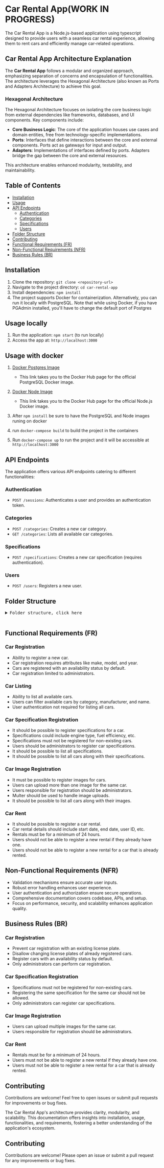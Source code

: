 # Car Rental App(WORK IN PROGRESS)

The Car Rental App is a Node.js-based application using typescript designed to provide users with a seamless car rental experience, allowing them to rent cars and efficiently manage car-related operations.

## Car Rental App Architecture Explanation

The **Car Rental App** follows a modular and organized approach, emphasizing separation of concerns and encapsulation of functionalities. The architecture leverages the Hexagonal Architecture (also known as Ports and Adapters Architecture) to achieve this goal.

### Hexagonal Architecture

The Hexagonal Architecture focuses on isolating the core business logic from external dependencies like frameworks, databases, and UI components. Key components include:

- **Core Business Logic**: The core of the application houses use cases and domain entities, free from technology-specific implementations.
- **Ports**: Interfaces that define interactions between the core and external components. Ports act as gateways for input and output.
- **Adapters**: Implementations of interfaces defined by ports. Adapters bridge the gap between the core and external resources.

This architecture enables enhanced modularity, testability, and maintainability.

## Table of Contents

- [Installation](#installation)
- [Usage](#usage)
- [API Endpoints](#api-endpoints)
  - [Authentication](#authentication)
  - [Categories](#categories)
  - [Specifications](#specifications)
  - [Users](#users)
- [Folder Structure](#folder-structure)
- [Contributing](#contributing)
- [Functional Requirements (FR)](#functional-requirements-fr)
- [Non-Functional Requirements (NFR)](#non-functional-requirements-nfr)
- [Business Rules (BR)](#business-rules-br)

## Installation

1. Clone the repository: `git clone <repository-url>`
2. Navigate to the project directory: `cd car-rental-app`
3. Install dependencies: `npm install`
4. The project supports Docker for containerization. Alternatively, you can run it locally with PostgreSQL. Note that while using Docker, if you have PGAdmin installed, you'll have to change the default port of Postgres

## Usage locally

1. Run the application: `npm start` (to run locally)
2. Access the app at: `http://localhost:3000`


## Usage with docker
1. [Docker Postgres Image](https://hub.docker.com/_/postgres)
   - This link takes you to the Docker Hub page for the official PostgreSQL Docker image.
   
2. [Docker Node Image](https://hub.docker.com/_/node/)
   - This link takes you to the Docker Hub page for the official Node.js Docker image.

1. After `npm install` be sure to have the PostgreSQL and Node images runing on docker
2. run `docker-compose build` to build the project in the containers
3. Run `docker-compose up` to run the project and it will be accessible at  `http://localhost:3000`


## API Endpoints

The application offers various API endpoints catering to different functionalities:

### Authentication

- `POST /sessions`: Authenticates a user and provides an authentication token.

### Categories

- `POST /categories`: Creates a new car category.
- `GET /categories`: Lists all available car categories.

### Specifications

- `POST /specifications`: Creates a new car specification (requires authentication).

### Users

- `POST /users`: Registers a new user.

## Folder Structure
<pre><details>
<summary>Folder structure, click here</summary>
┣ api/
┣ @types/
 ┃ ┗ express/
 ┃   ┗ index.d.ts
 ┣ adapters/
 ┃ ┣ in/
 ┃ ┃  ┗ http/
 ┃ ┃  ┣ container/
 ┃ ┃  ┃ ┗ index.ts
 ┃ ┃  ┣ controller/
 ┃ ┃  ┃ ┣ car-controller.ts
 ┃ ┃  ┃ ┣ login-controller.ts
 ┃ ┃  ┃ ┗ user-controller.ts
 ┃ ┃  ┣ middlewares/
 ┃ ┃  ┃ ┗ ensure-authenticated.ts
 ┃ ┃  ┣ utils/
 ┃ ┃  ┃ ┣ file.ts
 ┃ ┃  ┃ ┣ get-error.ts
 ┃ ┃  ┃ ┗ validate-data.ts
 ┃ ┃  ┣ validation/
 ┃ ┃  ┗ server.ts
 ┃ ┗ out/
 ┃   ┗ type-orm/
 ┃    ┣ migrations/
 ┃    ┃ ┣ 1690050815716-CreateCategories.ts
 ┃    ┃ ┣ 1690394856042-CreateSpecifications.ts
 ┃    ┃ ┣ 1690410227042-CreateUser.ts
 ┃    ┃ ┣ 1690828322698-addAvatarColumn.ts //yet to be implemented
 ┃    ┃ ┗ 1692364652563-CreateCar.ts
 ┃    ┣ postgres-adapter/
 ┃    ┃ ┣ models/
 ┃    ┃ ┃ ┣ car-model.ts
 ┃    ┃ ┃ ┣ specification-model.ts
 ┃    ┃ ┃ ┗ user-model.ts
 ┃    ┃ ┣ car-repository-adapter.ts
 ┃    ┃ ┣ specification-repository-adapter.ts
 ┃    ┃ ┗ user-repository-adapter.ts
 ┃    ┗ index.ts
 ┗ business/
   ┣ core/
   ┃ ┣ authenticate-user.ts
   ┃ ┣ car-create.ts
   ┃ ┣ car-delete.ts
   ┃ ┣ car-list.ts
   ┃ ┣ car-update.ts
   ┃ ┣ specification-create.ts
   ┃ ┣ specification-list.ts
   ┃ ┗ user-create.ts
   ┣ entities/
   ┃ ┣ Car.ts
   ┃ ┣ User.ts
   ┃ ┗ Specification.ts
   ┗ ports/
     ┣ car-ports.ts
     ┣ specification-ports.ts
     ┗ user-port.ts
</details>
</pre>



## Functional Requirements (FR)

### Car Registration
- Ability to register a new car.
- Car registration requires attributes like make, model, and year.
- Cars are registered with an availability status by default.
- Car registration limited to administrators.

### Car Listing
- Ability to list all available cars.
- Users can filter available cars by category, manufacturer, and name.
- User authentication not required for listing all cars.
### Car Specification Registration
- It should be possible to register specifications for a car.
- Specifications could include engine type, fuel efficiency, etc.
- Specifications must not be registered for non-existing cars.
- Users should be administrators to register car specifications.
- It should be possible to list all specifications.
- It should be possible to list all cars along with their specifications.

### Car Image Registration
- It must be possible to register images for cars.
- Users can upload more than one image for the same car.
- Users responsible for registration should be administrators.
- Multer should be used to handle image uploads.
- It should be possible to list all cars along with their images.

### Car Rent
- It should be possible to register a car rental.
- Car rental details should include start date, end date, user ID, etc.
- Rentals must be for a minimum of 24 hours.
- Users should not be able to register a new rental if they already have one.
- Users should not be able to register a new rental for a car that is already rented.


## Non-Functional Requirements (NFR)

- Validation mechanisms ensure accurate user inputs.
- Robust error handling enhances user experience.
- User authentication and authorization ensure secure operations.
- Comprehensive documentation covers codebase, APIs, and setup.
- Focus on performance, security, and scalability enhances application quality.

## Business Rules (BR)

### Car Registration
- Prevent car registration with an existing license plate.
- Disallow changing license plates of already registered cars.
- Register cars with an availability status by default.
- Only administrators can perform car registration.

### Car Specification Registration
- Specifications must not be registered for non-existing cars.
- Registering the same specification for the same car should not be allowed.
- Only administrators can register car specifications.

### Car Image Registration
- Users can upload multiple images for the same car.
- Users responsible for registration should be administrators.

### Car Rent
- Rentals must be for a minimum of 24 hours.
- Users must not be able to register a new rental if they already have one.
- Users must not be able to register a new rental for a car that is already rented.
## Contributing

Contributions are welcome! Feel free to open issues or submit pull requests for improvements or bug fixes.

The Car Rental App's architecture provides clarity, modularity, and scalability. This documentation offers insights into installation, usage, functionalities, and requirements, fostering a better understanding of the application's ecosystem.
## Contributing

Contributions are welcome! Please open an issue or submit a pull request for any improvements or bug fixes.


